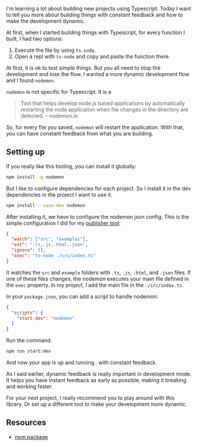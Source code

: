 I'm learning a lot about building new projects using Typescript. Today I want to tell you more about building things with constant feedback and how to make the development dynamic.

At first, when I started building things with Typescript, for every function I built, I had two options:

1. Execute the file by using `ts-node`.
2. Open a repl with `ts-node` and copy and paste the function there.

At first, it is ok to test simple things. But you all need to stop the development and lose the flow. I wanted a more dynamic development flow and I found `nodemon`.

`nodemon` is not specific for Typescript. It is a

> Tool that helps develop node.js based applications by automatically restarting the node application when file changes in the directory are detected. - nodemon.io

So, for every file you saved, `nodemon` will restart the application. With that, you can have constant feedback from what you are building.

## Setting up

If you really like this tooling, you can install it globally:

```bash
npm install -g nodemon
```

But I like to configure dependencies for each project. So I install it in the dev dependencies in the project I want to use it.

```bash
npm install --save-dev nodemon
```

After installing it, we have to configure the nodemon json config. This is the simple configuration I did for my [publisher tool](/publisher-a-tooling-to-automate-the-process-to-publish-my-blog-posts):

```json
{
  "watch": ["src", "examples"],
  "ext": ".ts,.js,.html,.json",
  "ignore": [],
  "exec": "ts-node ./src/index.ts"
}
```

It watches the `src` and `example` folders with `.ts`, `.js`, `.html`, and `.json` files. If one of these files changes, the nodemon executes your main file defined in the `exec` property. In my project, I add the main file in the `./src/index.ts`.

In your `package.json`, you can add a script to handle nodemon:

```json
{
  "scripts": {
    "start:dev": "nodemon"
  }
}
```

Run the command:

```bash
npm run start:dev
```

And now your app is up and running.. with constant feedback.

As I said earlier, dynamic feedback is really important in development mode. It helps you have instant feedback as early as possible, making it breaking and working faster.

For your next project, I really recommend you to play around with this library. Or set up a different tool to make your development more dynamic.

## Resources

- [npm package](https://www.npmjs.com/package/nodemon)
